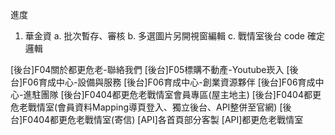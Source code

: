進度

1. 華金資
   a. 批次暫存、審核
   b. 多選圖片另開視窗編輯
   c. 戰情室後台 code 確定邏輯

[後台]F04關於都更危老-聯絡我們
[後台]F05標購不動產-Youtube崁入
[後台]F06育成中心-設備與服務
[後台]F06育成中心-創業資源夥伴
[後台]F06育成中心-進駐團隊
[後台]F0404都更危老戰情室會員專區(屋主地主)
[後台]F0404都更危老戰情室(會員資料Mapping導頁登入、獨立後台、API整併至官網)
[後台]F0404都更危老戰情室(寄信)
[API]各首頁部分客製
[API]都更危老戰情室
